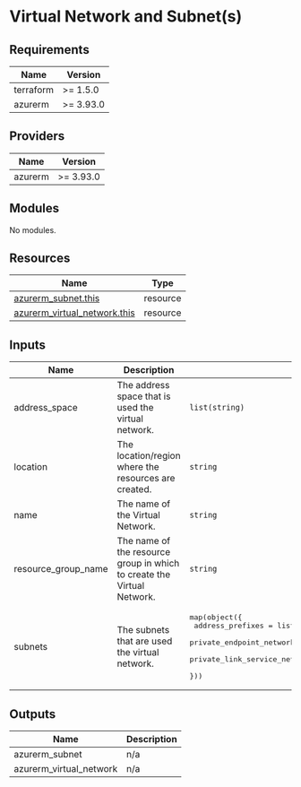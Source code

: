 <!-- BEGIN_TF_DOCS -->
# Virtual Network and Subnet(s)

## Requirements

| Name | Version |
|------|---------|
| terraform | >= 1.5.0 |
| azurerm | >= 3.93.0 |

## Providers

| Name | Version |
|------|---------|
| azurerm | >= 3.93.0 |

## Modules

No modules.

## Resources

| Name | Type |
|------|------|
| [azurerm_subnet.this](https://registry.terraform.io/providers/hashicorp/azurerm/latest/docs/resources/subnet) | resource |
| [azurerm_virtual_network.this](https://registry.terraform.io/providers/hashicorp/azurerm/latest/docs/resources/virtual_network) | resource |

## Inputs

| Name | Description | Type | Default | Required |
|------|-------------|------|---------|:--------:|
| address\_space | The address space that is used the virtual network. | `list(string)` | n/a | yes |
| location | The location/region where the resources are created. | `string` | n/a | yes |
| name | The name of the Virtual Network. | `string` | n/a | yes |
| resource\_group\_name | The name of the resource group in which to create the Virtual Network. | `string` | n/a | yes |
| subnets | The subnets that are used the virtual network. | <pre>map(object({<br>    address_prefixes                      = list(string)<br>    private_endpoint_network_policies     = optional(bool)<br>    private_link_service_network_policies = optional(bool)<br>  }))</pre> | n/a | yes |

## Outputs

| Name | Description |
|------|-------------|
| azurerm\_subnet | n/a |
| azurerm\_virtual\_network | n/a |
<!-- END_TF_DOCS -->